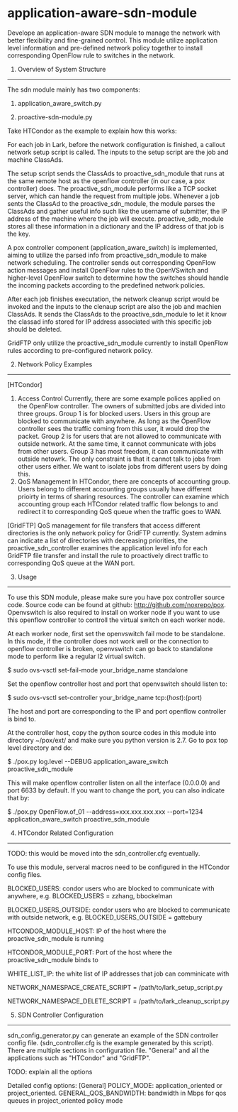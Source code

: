 application-aware-sdn-module
=============================

Develope an application-aware SDN module to manage the network with better 
flexibility and fine-grained control. This module utilize application level 
information and pre-defined network policy together to install corresponding 
OpenFlow rule to switches in the network.

1. Overview of System Structure
-------------------------------

The sdn module mainly has two components:

1) application_aware_switch.py

2) proactive-sdn-module.py

Take HTCondor as the example to explain how this works:

For each job in Lark, before the network configuration is finished, a callout 
network setup script is called. The inputs to the setup script are the job 
and machine ClassAds. 

The setup script sends the ClassAds to proactive_sdn_module that runs at the 
same remote host as the openflow controller (in our case, a pox controller) 
does. The proactive_sdn_module performs like a TCP socket server, which can 
handle the request from multiple jobs. Whenever a job sents the ClassAd to the 
proactive_sdn_module, the module parses the ClassAds and gather useful info such
like the username of submitter, the IP address of the machine where the job will
execute. proactive_sdb_module stores all these information in a dictionary and 
the IP address of that job is the key.

A pox controller component (application_aware_switch) is implemented, aiming to 
utilize the parsed info from proactive_sdn_module to make network scheduling. 
The controller sends out corresponding OpenFlow action messages and install 
OpenFlow rules to the OpenVSwitch and higher-level OpenFlow switch to determine
how the switches should handle the incoming packets according to the predefined 
network policies.

After each job finishes executation, the network cleanup script would be invoked
and the inputs to the clenaup script are also the job and machien ClassAds. It 
sends the ClassAds to the proactive_sdn_module to let it know the classad info 
stored for IP address associated with this specific job should be deleted.

GridFTP only utilize the proactive_sdn_module currently to install OpenFlow 
rules according to pre-configured network policy.

2. Network Policy Examples
-------------------------

[HTCondor]

1) Access Control
Currently, there are some example polices applied on the OpenFlow controller. 
The owners of submitted jobs are divided into three groups. Group 1 is for 
blocked users. Users in this group are blocked to communicate with anywhere. As 
long as the OpenFlow controller sees the traffic coming from this user, it would
drop the packet. Group 2 is for users that are not allowed to communicate with 
outside network. At the same time, it cannot communicate with jobs from other 
users. Group 3 has most freedom, it can communicate with outside netowrk. The 
only constraint is that it cannot talk to jobs from other users either. We want 
to isolate jobs from different users by doing this.
2) QoS Management
In HTCondor, there are concepts of accounting group. Users belong to different 
accounting groups usually have different prioirty in terms of sharing resources.
The controller can examine which accounting group each HTCondor related traffic 
flow belongs to and redirect it to corresponding QoS queue when the traffic goes
to WAN.

[GridFTP]
QoS management for file transfers that access different directories is the only 
network policy for GridFTP currently. System admins can indicate a list of 
directories with decreasing priorities, the proactive_sdn_controller examines 
the application level info for each GridFTP file transfer and install the rule 
to proactively direct traffic to corresponding QoS queue at the WAN port.

3. Usage
--------

To use this SDN module, please make sure you have pox controller source code. 
Source code can be found at github: http://github.com/noxrepo/pox. Openvswitch 
is also required to install on worker node if you want to use this openflow 
controller to controll the virtual switch on each worker node.

At each worker node, first set the openvswitch fail mode to be standalone. 
In this mode, if the controller does not work well or the connection to openflow
controller is broken, openvswitch can go back to standalone mode to perform like
a regular l2 virtual switch. 

$ sudo ovs-vsctl set-fail-mode your_bridge_name standalone

Set the openflow controller host and port that openvswitch should listen to:

$ sudo ovs-vsctl set-controller your_bridge_name tcp:$(host):$(port)

The host and port are corresponding to the IP and port openflow controller is 
bind to.

At the controller host, copy the python source codes in this module into 
directory ~/pox/ext/ and make sure you python version is 2.7. Go to pox top 
level directory and do:

$ ./pox.py log.level --DEBUG application_aware_switch proactive_sdn_module

This will make openflow controller listen on all the interface (0.0.0.0) and 
port 6633 by default. If you want to change the port, you can also indicate that
by:

$ ./pox.py OpenFlow.of_01 --address=xxx.xxx.xxx.xxx --port=1234 \
  application_aware_switch proactive_sdn_module

4. HTCondor Related Configuration
---------------------------------
TODO: this would be moved into the sdn_controller.cfg eventually.

To use this module, serveral macros need to be configured in the HTCondor config
files.

BLOCKED_USERS: condor users who are blocked to communicate with anywhere, 
e.g. BLOCKED_USERS = zzhang, bbockelman

BLOCKED_USERS_OUTSIDE: condor users who are blocked to communicate with outside 
network, e.g. BLOCKED_USERS_OUTSIDE = gattebury

HTCONDOR_MODULE_HOST: IP of the host where the proactive_sdn_module is running

HTCONDOR_MODULE_PORT: Port of the host where the proactive_sdn_module binds to

WHITE_LIST_IP: the white list of IP addresses that job can comminicate with

NETWORK_NAMESPACE_CREATE_SCRIPT = /path/to/lark_setup_script.py

NETWORK_NAMESPACE_DELETE_SCRIPT = /path/to/lark_cleanup_script.py

5. SDN Controller Configuration
-------------------------------
sdn_config_generator.py can generate an example of the SDN controller config
file. (sdn_controller.cfg is the example generated by this script). There are 
multiple sections in configuration file. "General" and all the applications such
as "HTCondor" and "GridFTP".

TODO: explain all the options

Detailed config options:
[General]
POLICY_MODE: application_oriented or project_oriented.
GENERAL_QOS_BANDWIDTH: bandwidth in Mbps for qos queues in project_oriented 
policy mode
